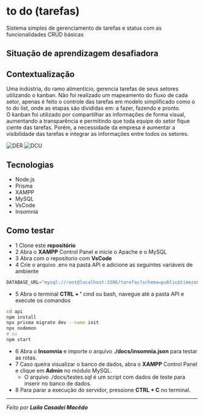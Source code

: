 # to do (tarefas)
Sistema simples de gerenciamento de tarefas e status com as funcionalidades CRUD básicas

## Situação de aprendizagem desafiadora

## Contextualização
Uma indústria, do ramo alimentício, gerencia tarefas de seus setores utilizando o kanban. Não foi realizado um mapeamento do fluxo de cada setor, apenas é feito o controle das tarefas em modelo simplificado como o to do list, onde as etapas são divididas em: a fazer, fazendo e pronto.<br>O kanban foi utilizado por compartilhar as informações de forma visual, aumentando a transparência e permitindo que toda equipe do setor fique ciente das tarefas. Porém, a necessidade da empresa é aumentar a visibilidade das tarefas e integrar as informações entre todos os setores.

![DER](./docs/merder.png)
![DCU](./docs/dcu.png)

## Tecnologias
- Node.js
- Prisma
- XAMPP
- MySQL
- VsCode
- Insomnia

## Como testar
- 1 Clone este **repositório**
- 2 Abra o **XAMPP** Control Panel e inicie o Apache e o MySQL
- 3 Abra com o repositorio com **VsCode**
- 4 Crie o arquivo .env na pasta API e adicione as seguintes variáveis de ambiente
```js
DATABASE_URL="mysql://root@localhost:3306/tarefas?schema=public&timezone=UTC"
```
- 5 Abra o terminal **CTRL + '** cmd ou bash, navegue até a pasta API e execute os comandos
````bash
cd api
npm install
npx prisma migrate dev --name init
npx nodemon
# ou
npm start
````
- 6 Abra o **Insomnia** e importe o arquivo **./docs/insomnia.json** para testar as rotas.
- 7 Caso queira visualizar o banco de dados, abra o **XAMPP** Control Panel e clique em **Admin** no módulo MySQL.
    - O arquivo ./docs/testes.sql é um script com dados de teste para inserir no banco de dados.
- 8 Para parar a execução do servidor, pressione **CTRL + C** no terminal.
---
*Feito por **Laila Casadei Macêdo***
